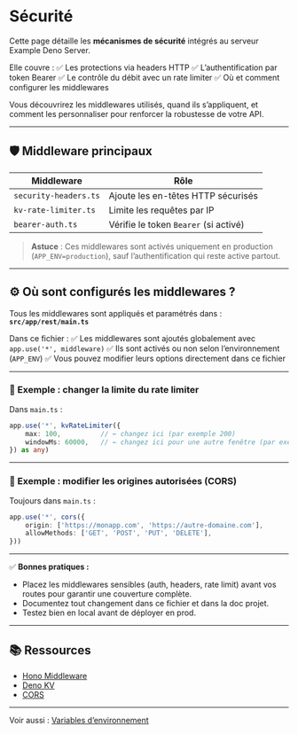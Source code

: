 # Sécurité

Cette page détaille les **mécanismes de sécurité** intégrés au serveur Example Deno Server.

Elle couvre :
✅ Les protections via headers HTTP
✅ L’authentification par token Bearer
✅ Le contrôle du débit avec un rate limiter
✅ Où et comment configurer les middlewares

Vous découvrirez les middlewares utilisés, quand ils s’appliquent, et comment les personnaliser pour renforcer la robustesse de votre API.

---

## 🛡️ Middleware principaux

| Middleware            | Rôle                                  |
| --------------------- | ------------------------------------- |
| `security-headers.ts` | Ajoute les en-têtes HTTP sécurisés    |
| `kv-rate-limiter.ts`  | Limite les requêtes par IP            |
| `bearer-auth.ts`      | Vérifie le token `Bearer` (si activé) |

> **Astuce** : Ces middlewares sont activés uniquement en production (`APP_ENV=production`), sauf l’authentification qui reste active partout.

---

## ⚙️ Où sont configurés les middlewares ?

Tous les middlewares sont appliqués et paramétrés dans :
**`src/app/rest/main.ts`**

Dans ce fichier :
✅ Les middlewares sont ajoutés globalement avec `app.use('*', middleware)`
✅ Ils sont activés ou non selon l’environnement (`APP_ENV`)
✅ Vous pouvez modifier leurs options directement dans ce fichier

---

### 📍 Exemple : changer la limite du rate limiter

Dans `main.ts` :

```ts
app.use('*', kvRateLimiter({
    max: 100,          // ← changez ici (par exemple 200)
    windowMs: 60000,   // ← changez ici pour une autre fenêtre (par exemple 5 min → 300000)
}) as any)
```

---

### 📍 Exemple : modifier les origines autorisées (CORS)

Toujours dans `main.ts` :

```ts
app.use('*', cors({
    origin: ['https://monapp.com', 'https://autre-domaine.com'],
    allowMethods: ['GET', 'POST', 'PUT', 'DELETE'],
}))
```

---

✅ **Bonnes pratiques :**

* Placez les middlewares sensibles (auth, headers, rate limit) avant vos routes pour garantir une couverture complète.
* Documentez tout changement dans ce fichier et dans la doc projet.
* Testez bien en local avant de déployer en prod.

---

## 📚 Ressources

* [Hono Middleware](https://hono.dev/middleware)
* [Deno KV](https://deno.land/manual@v1.38.4/runtime/kv_api)
* [CORS](https://developer.mozilla.org/fr/docs/Web/HTTP/CORS)

---

Voir aussi : [Variables d’environnement](./env.md)
